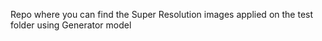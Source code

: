 Repo where you can find the Super Resolution images applied on the test folder using Generator model
